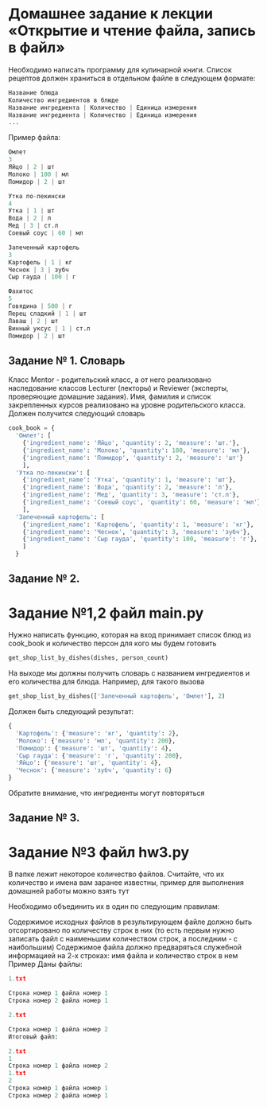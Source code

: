 # Домашнее задание к лекции «Открытие и чтение файла, запись в файл»

Необходимо написать программу для кулинарной книги.
Список рецептов должен храниться в отдельном файле в следующем формате:
```python
Название блюда
Количество ингредиентов в блюде
Название ингредиента | Количество | Единица измерения
Название ингредиента | Количество | Единица измерения
...
```

Пример файла:
```python
Омлет
3
Яйцо | 2 | шт
Молоко | 100 | мл
Помидор | 2 | шт

Утка по-пекински
4
Утка | 1 | шт
Вода | 2 | л
Мед | 3 | ст.л
Соевый соус | 60 | мл

Запеченный картофель
3
Картофель | 1 | кг
Чеснок | 3 | зубч
Сыр гауда | 100 | г

Фахитос
5
Говядина | 500 | г
Перец сладкий | 1 | шт
Лаваш | 2 | шт
Винный уксус | 1 | ст.л
Помидор | 2 | шт
```

## Задание № 1. Словарь 
Класс Mentor - родительский класс, а от него реализовано наследование классов Lecturer (лекторы) и Reviewer (эксперты, проверяющие домашние задания). Имя, фамилия и список закрепленных курсов реализовано на уровне родительского класса.
Должен получится следующий словарь
```python
cook_book = {
  'Омлет': [
    {'ingredient_name': 'Яйцо', 'quantity': 2, 'measure': 'шт.'},
    {'ingredient_name': 'Молоко', 'quantity': 100, 'measure': 'мл'},
    {'ingredient_name': 'Помидор', 'quantity': 2, 'measure': 'шт'}
    ],
  'Утка по-пекински': [
    {'ingredient_name': 'Утка', 'quantity': 1, 'measure': 'шт'},
    {'ingredient_name': 'Вода', 'quantity': 2, 'measure': 'л'},
    {'ingredient_name': 'Мед', 'quantity': 3, 'measure': 'ст.л'},
    {'ingredient_name': 'Соевый соус', 'quantity': 60, 'measure': 'мл'}
    ],
  'Запеченный картофель': [
    {'ingredient_name': 'Картофель', 'quantity': 1, 'measure': 'кг'},
    {'ingredient_name': 'Чеснок', 'quantity': 3, 'measure': 'зубч'},
    {'ingredient_name': 'Сыр гауда', 'quantity': 100, 'measure': 'г'},
    ]
  }
```

## Задание № 2. 
# Задание №1,2 файл main.py
Нужно написать функцию, которая на вход принимает список блюд из cook_book и количество персон для кого мы будем готовить

```python
get_shop_list_by_dishes(dishes, person_count)
```

На выходе мы должны получить словарь с названием ингредиентов и его количества для блюда. Например, для такого вызова

```python
get_shop_list_by_dishes(['Запеченный картофель', 'Омлет'], 2)
```

Должен быть следующий результат:
```python
{
  'Картофель': {'measure': 'кг', 'quantity': 2},
  'Молоко': {'measure': 'мл', 'quantity': 200},
  'Помидор': {'measure': 'шт', 'quantity': 4},
  'Сыр гауда': {'measure': 'г', 'quantity': 200},
  'Яйцо': {'measure': 'шт', 'quantity': 4},
  'Чеснок': {'measure': 'зубч', 'quantity': 6}
}
```

Обратите внимание, что ингредиенты могут повторяться

## Задание № 3. 
# Задание №3 файл hw3.py
В папке лежит некоторое количество файлов. Считайте, что их количество и имена вам заранее известны, пример для выполнения домашней работы можно взять тут

Необходимо объединить их в один по следующим правилам:

Содержимое исходных файлов в результирующем файле должно быть отсортировано по количеству строк в них (то есть первым нужно записать файл с наименьшим количеством строк, а последним - с наибольшим)
Содержимое файла должно предваряться служебной информацией на 2-х строках: имя файла и количество строк в нем
Пример Даны файлы: 
```python
1.txt

Строка номер 1 файла номер 1
Строка номер 2 файла номер 1
```
```python
2.txt

Строка номер 1 файла номер 2
Итоговый файл:
```
```python
2.txt
1
Строка номер 1 файла номер 2
1.txt
2
Строка номер 1 файла номер 1
Строка номер 2 файла номер 1
```




